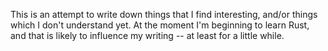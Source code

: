 This is an attempt to write down things that I find interesting, and/or things
which I don't understand yet. At the moment I'm beginning to learn Rust, and
that is likely to influence my writing -- at least for a little while.
